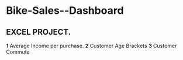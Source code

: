# Bike-Sales--Dashboard

##  EXCEL PROJECT.

**1** Average Income per purchase.
**2** Customer Age Brackets
**3** Customer Commute
